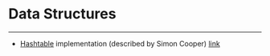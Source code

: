 # Data Structures
---
- [Hashtable](./HashTable/HashTable.cs) implementation (described by Simon Cooper) [link](https://www.red-gate.com/simple-talk/blogs/the-net-dictionary/) 
